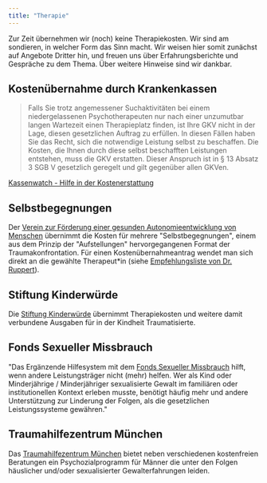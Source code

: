 ```yaml
---
title: "Therapie"
---
```


Zur Zeit übernehmen wir (noch) keine Therapiekosten. Wir sind am sondieren, in welcher Form das Sinn macht. Wir weisen hier somit zunächst auf Angebote Dritter hin, und freuen uns über Erfahrungsberichte und Gespräche zu dem Thema. Über weitere Hinweise sind wir dankbar.

## Kostenübernahme durch Krankenkassen

> Falls Sie trotz angemessener Suchaktivitäten bei einem niedergelassenen Psychotherapeuten nur nach einer unzumutbar langen Wartezeit einen Therapieplatz finden, ist Ihre GKV nicht in der Lage, diesen gesetzlichen Auftrag zu erfüllen. In diesen Fällen haben Sie das Recht, sich die notwendige Leistung selbst zu beschaffen. Die Kosten, die Ihnen durch diese selbst beschafften Leistungen entstehen, muss die GKV erstatten. Dieser Anspruch ist in § 13 Absatz 3 SGB V gesetzlich geregelt und gilt gegenüber allen GKVen.

[Kassenwatch - Hilfe in der Kostenerstattung](https://kassenwatch.de/)

## Selbstbegegnungen

Der [Verein zur Förderung einer gesunden Autonomieentwicklung von Menschen](https://www.gesunde-autonomie.de/) übernimmt die Kosten für mehrere "Selbstbegegnungen", einem aus dem Prinzip der "Aufstellungen" hervorgegangenen Format der Traumakonfrontation. Für einen Kostenübernahmeantrag wendet man sich direkt an die gewählte Therapeut*in (siehe [Empfehlungsliste von Dr. Ruppert](https://franz-ruppert.de/)).

## Stiftung Kinderwürde

Die [Stiftung Kinderwürde](https://www.stiftung-kinderwuerde.de/) übernimmt Therapiekosten und weitere damit verbundene Ausgaben für in der Kindheit Traumatisierte.

## Fonds Sexueller Missbrauch

"Das Ergänzende Hilfesystem mit dem [Fonds Sexueller Missbrauch](https://www.fonds-missbrauch.de/) hilft, wenn andere Leistungsträger nicht (mehr) helfen. Wer als Kind oder Minderjährige / Minderjähriger sexualisierte Gewalt im familiären oder institutionellen Kontext erleben musste, benötigt häufig mehr und andere Unterstützung zur Linderung der Folgen, als die gesetzlichen Leistungssysteme gewähren."

## Traumahilfezentrum München

Das [Traumahilfezentrum München](https://www.thzm.de/) bietet neben verschiedenen kostenfreien Beratungen ein Psychozialprogramm für Männer die unter den Folgen häuslicher und/oder sexualisierter Gewalterfahrungen leiden.